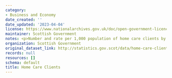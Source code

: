 ```yaml
---
category:
- Business and Economy
date_created: ''
date_updated: '2023-04-04'
license: https://www.nationalarchives.gov.uk/doc/open-government-licence/version/3/
maintainer: Scottish Government
notes: <p>Number and rate per 1,000 population of home care clients by age and gender.</p>
organization: Scottish Government
original_dataset_link: http://statistics.gov.scot/data/home-care-clients
records: null
resources: []
schema: default
title: Home Care Clients
---
```

